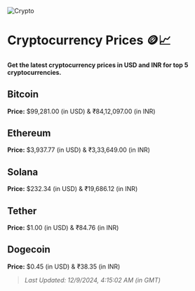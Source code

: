 
![Crypto](https://www.techguide.com.au/wp-content/uploads/2020/11/crypto3.jpeg)

# Cryptocurrency Prices 🪙📈

#### Get the latest cryptocurrency prices in USD and INR for top 5 cryptocurrencies.

## Bitcoin

**Price:** $99,281.00 (in USD) & ₹84,12,097.00 (in INR)

## Ethereum

**Price:** $3,937.77 (in USD) & ₹3,33,649.00 (in INR)

## Solana

**Price:** $232.34 (in USD) & ₹19,686.12 (in INR)

## Tether

**Price:** $1.00 (in USD) & ₹84.76 (in INR)

## Dogecoin

**Price:** $0.45 (in USD) & ₹38.35 (in INR)

> _Last Updated: 12/9/2024, 4:15:02 AM (in GMT)_
